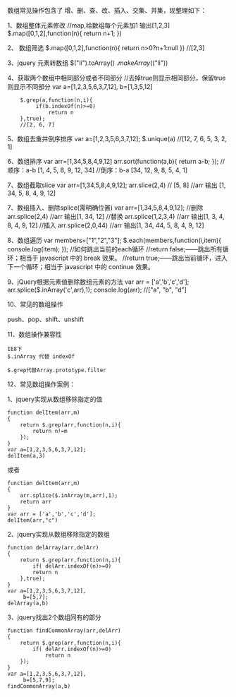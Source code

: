 数组常见操作包含了 增、删、查、改、插入、交集、并集，现整理如下：


1、数组整体元素修改
        //map,给数组每个元素加1 输出[1,2,3]
        $.map([0,1,2],function(n){
            return n+1;
        })


2、 数组筛选
        $.map([0,1,2],function(n){
            return n>0?n+1:null
        })
        //[2,3]


3、jquery 元素转数组
        $("li").toArray()
        $.makeArray($("li"))


4、获取两个数组中相同部分或者不同部分
        //去掉true则显示相同部分，保留true则显示不同部分
        var a=[1,2,3,5,6,3,7,12],
             b=[1,3,5,12]

        $.grep(a,function(n,i){
             if(b.indexOf(n)>=0)
                 return n
        },true);
        //[2, 6, 7]

5、数组去重并倒序排序
        var a=[1,2,3,5,6,3,7,12];
        $.unique(a)
        //[12, 7, 6, 5, 3, 2, 1]


6、数组排序
        var arr=[1,34,5,8,4,9,12]
        arr.sort(function(a,b){
            return a-b;
        });
        //顺序：a-b   [1, 4, 5, 8, 9, 12, 34]
        //倒序：b-a   [34, 12, 9, 8, 5, 4, 1]

7、数组截取slice
        var arr=[1,34,5,8,4,9,12];
            arr.slice(2,4) // [5, 8]
        //arr  输出 [1, 34, 5, 8, 4, 9, 12]


7、数组插入、删除splice(需明确位置)
        var arr=[1,34,5,8,4,9,12];
        //删除
             arr.splice(2,4)
            //arr  输出[1, 34, 12]
        //替换
            arr.splice(1,2,3,4)
            //arr  输出[1, 3, 4, 8, 4, 9, 12]
        //插入
            arr.splice(2,0,44)
        //arr  输出[1, 34, 44, 5, 8, 4, 9, 12]


8、数组遍历
        var members=["1","2","3"];
        $.each(members,function(i,item){
            console.log(item);
        });
        //如何跳出当前的each循环
        //return false;——跳出所有循环；相当于 javascript 中的 break 效果。
        //return true;——跳出当前循环，进入下一个循环；相当于 javascript 中的 continue 效果。


9、jQuery根据元素值删除数组元素的方法
        var arr = ['a','b','c','d'];
        arr.splice($.inArray('c',arr),1);
        console.log(arr);
        //["a", "b", "d"]


10、常见的数组操作

push、pop、shift、unshift


11、数组操作兼容性

    IE8下
    $.inArray 代替 indexOf

    $.grep代替Array.prototype.filter



12、常见数组操作案例：


1、jquery实现从数组移除指定的值

    function delItem(arr,m)
    {
        return $.grep(arr,function(n,i){
            return n!=m
        });
    }
    var a=[1,2,3,5,6,3,7,12];
    delItem(a,3)

或者

    function delItem(arr,m)
    {
        arr.splice($.inArray(m,arr),1);
        return arr
    }
    var arr = ['a','b','c','d'];
    delItem(arr,"c")


2、jquery实现从数组移除指定的数组

    function delArray(arr,delArr)
    {
        return $.grep(arr,function(n,i){
            if( delArr.indexOf(n)>=0)
            return n
        },true);
    }
    var a=[1,2,3,5,6,3,7,12],
         b=[5,7];
    delArray(a,b)


3、jquery找出2个数组同有的部分

    function findCommonArray(arr,delArr)
    {
        return $.grep(arr,function(n,i){
            if( delArr.indexOf(n)>=0)
                return n
        });
    }
    var a=[1,2,3,5,6,3,7,12],
         b=[5,7,9];
    findCommonArray(a,b)
